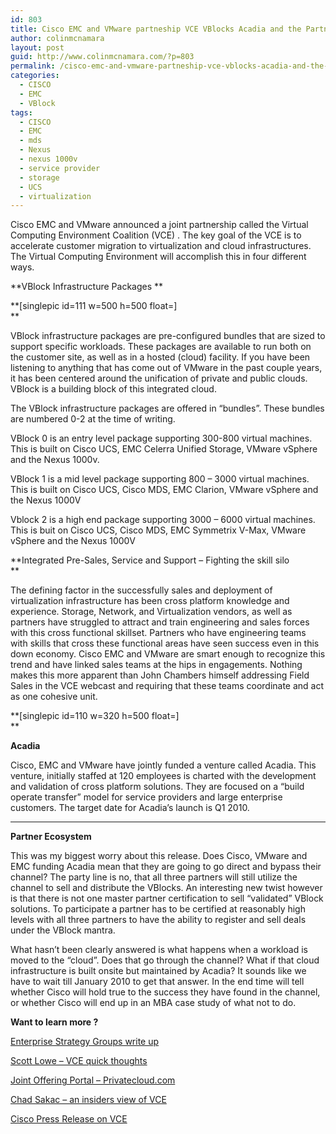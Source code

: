 ```yaml
---
id: 803
title: Cisco EMC and VMware partneship VCE VBlocks Acadia and the Partner Ecosystem
author: colinmcnamara
layout: post
guid: http://www.colinmcnamara.com/?p=803
permalink: /cisco-emc-and-vmware-partneship-vce-vblocks-acadia-and-the-partner-ecosystem/
categories:
  - CISCO
  - EMC
  - VBlock
tags:
  - CISCO
  - EMC
  - mds
  - Nexus
  - nexus 1000v
  - service provider
  - storage
  - UCS
  - virtualization
---
```

Cisco EMC and VMware announced a joint partnership called the Virtual Computing Environment Coalition (VCE) . The key goal of the VCE is to accelerate customer migration to virtualization and cloud infrastructures. The Virtual Computing Environment will accomplish this in four different ways.

**VBlock Infrastructure Packages **

**[singlepic id=111 w=500 h=500 float=]  
**

VBlock infrastructure packages are pre-configured bundles that are sized to support specific workloads. These packages are available to run both on the customer site, as well as in a hosted (cloud) facility. If you have been listening to anything that has come out of VMware in the past couple years, it has been centered around the unification of private and public clouds. VBlock is a building block of this integrated cloud.

The VBlock infrastructure packages are offered in &#8220;bundles&#8221;. These bundles are numbered 0-2 at the time of writing.

VBlock 0 is an entry level package supporting 300-800 virtual machines. This is built on Cisco UCS, EMC Celerra Unified Storage, VMware vSphere and the Nexus 1000v.

VBlock 1 is a mid level package supporting 800 &#8211; 3000 virtual machines. This is built on Cisco UCS, Cisco MDS, EMC Clarion, VMware vSphere and the Nexus 1000V

Vblock 2 is a high end package supporting 3000 &#8211; 6000 virtual machines. This is buit on Cisco UCS, Cisco MDS, EMC Symmetrix V-Max, VMware vSphere and the Nexus 1000V

**Integrated Pre-Sales, Service and Support &#8211; Fighting the skill silo  
**

The defining factor in the successfully sales and deployment of virtualization infrastructure has been cross platform knowledge and experience. Storage, Network, and Virtualization vendors, as well as partners have struggled to attract and train engineering and sales forces with this cross functional skillset. Partners who have engineering teams with skills that cross these functional areas have seen success even in this down economy. Cisco EMC and VMware are smart enough to recognize this trend and have linked sales teams at the hips in engagements. Nothing makes this more apparent than John Chambers himself addressing Field Sales in the VCE webcast and requiring that these teams coordinate and act as one cohesive unit.

**[singlepic id=110 w=320 h=500 float=]  
**

**Acadia**

Cisco, EMC and VMware have jointly funded a venture called Acadia. This venture, initially staffed at 120 employees is charted with the development and validation of cross platform solutions. They are focused on a &#8220;build operate transfer&#8221; model for service providers and large enterprise customers. The target date for Acadia&#8217;s launch is Q1 2010.  
****

**Partner Ecosystem**

This was my biggest worry about this release. Does Cisco, VMware and EMC funding Acadia mean that they are going to go direct and bypass their channel? The party line is no, that all three partners will still utilize the channel to sell and distribute the VBlocks. An interesting new twist however is that there is not one master partner certification to sell &#8220;validated&#8221; VBlock solutions. To participate a partner has to be certified at reasonably high levels with all three partners to have the ability to register and sell deals under the VBlock mantra.

What hasn&#8217;t been clearly answered is what happens when a workload is moved to the &#8220;cloud&#8221;. Does that go through the channel? What if that cloud infrastructure is built onsite but maintained by Acadia? It sounds like we have to wait till January 2010 to get that answer. In the end time will tell whether Cisco will hold true to the success they have found in the channel, or whether Cisco will end up in an MBA case study of what not to do.

**Want to learn more ?**

[Enterprise Strategy Groups write up][1]

[Scott Lowe &#8211; VCE quick thoughts][2]

[Joint Offering Portal &#8211; Privatecloud.com][3]

[Chad Sakac &#8211; an insiders view of VCE][4]

[Cisco Press Release on VCE][5]

 [1]: http://www.enterprisestrategygroup.com/ESGPublications/BriefPopup.asp?ReportID=1275
 [2]: http://blog.scottlowe.org/2009/11/03/a-few-quick-thoughts-on-the-vce-coalition-announcement/
 [3]: http://www.privatecloud.com/
 [4]: http://virtualgeek.typepad.com/virtual_geek/2009/11/virtual-compute-environment-an-insiders-take.html
 [5]: http://www.marketwire.com/press-release/Cisco-NASDAQ-CSCO-1069957.html